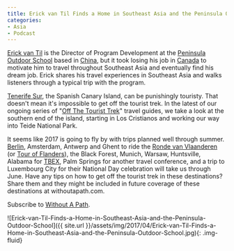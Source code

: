 ```yaml
---
title: Erick van Til Finds a Home in Southeast Asia and the Peninsula Outdoor School
categories:
- Asia
- Podcast
---
```


[Erick van Til](https://about.me/erick.van.til) is the Director of Program Development at the [Peninsula Outdoor School](http://www.peninsulaos.org/) based in [China](https://withoutapath.com/category/travel/international/asia/china/), but it took losing his job in [Canada](https://withoutapath.com/category/travel/north-america/canada/) to motivate him to travel throughout Southeast Asia and eventually find his dream job. Erick shares his travel experiences in Southeast Asia and walks listeners through a typical trip with the program.

[Tenerife Sur](https://withoutapath.com/travel-guides/tenerife-sur-spain), the Spanish Canary Island, can be punishingly touristy. That doesn't mean it's impossible to get off the tourist trek. In the latest of our ongoing series of "[Off The Tourist Trek](https://withoutapath.com/travel-guides/)" travel guides, we take a look at the southern end of the island, starting in Los Cristianos and working our way into Teide National Park.

It seems like 2017 is going to fly by with trips planned well through summer. [Berlin](https://withoutapath.com/cycling-the-berlin-wall-trail/), Amsterdam, Antwerp and Ghent to ride the [Ronde van Vlaanderen](https://withoutapath.com/belgium-tour-of-flanders-cycling-sportive/) (or [Tour of Flanders](https://withoutapath.com/cycling-tour-of-flanders-belgium/)), the Black Forest, Munich, Warsaw, Huntsville, Alabama for [TBEX](http://tbexcon.com/2017-north-america/), Palm Springs for another travel conference, and a trip to Luxembourg City for their National Day celebration will take us through June. Have any tips on how to get off the tourist trek in these destinations? Share them and they might be included in future coverage of these destinations at withoutapath.com.

Subscribe to [Without A Path](https://itunes.apple.com/us/podcast/without-a-path/id1037475413?l=es&mt=2).<!-- more -->

![Erick-van-Til-Finds-a-Home-in-Southeast-Asia-and-the-Peninsula-Outdoor-School]({{ site.url }}/assets/img/2017/04/Erick-van-Til-Finds-a-Home-in-Southeast-Asia-and-the-Peninsula-Outdoor-School.jpg){: .img-fluid}

